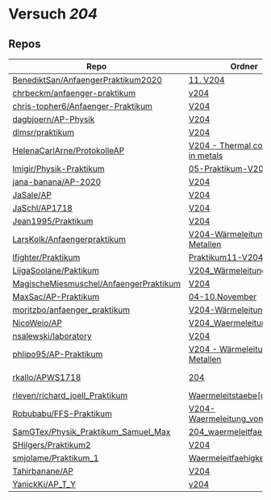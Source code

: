 # Versuch *204*

## Repos

|                                          Repo                                          |                                                                    Ordner                                                                     |                                                                                                                                                                             PDFs                                                                                                                                                                              |
|----------------------------------------------------------------------------------------|-----------------------------------------------------------------------------------------------------------------------------------------------|---------------------------------------------------------------------------------------------------------------------------------------------------------------------------------------------------------------------------------------------------------------------------------------------------------------------------------------------------------------|
|[BenediktSan/AnfaengerPraktikum2020](../repo/BenediktSan/AnfaengerPraktikum2020)        |[11. V204](https://github.com/BenediktSan/AnfaengerPraktikum2020/tree/main/Versuche%20Semester%20IV/11.%20V204)                                |[V204.pdf](https://docs.google.com/viewer?url=https://raw.githubusercontent.com/BenediktSan/AnfaengerPraktikum2020/main/Versuche%20Semester%20IV/11.%20V204/V204.pdf)                                                                                                                                                                                          |
|[chrbeckm/anfaenger-praktikum](../repo/chrbeckm/anfaenger-praktikum)                    |[v204](https://github.com/chrbeckm/anfaenger-praktikum/tree/master/v204)                                                                       |–                                                                                                                                                                                                                                                                                                                                                              |
|[chris-topher6/Anfaenger-Praktikum](../repo/chris-topher6/Anfaenger-Praktikum)          |[V204](https://github.com/chris-topher6/Anfaenger-Praktikum/tree/master/V204)                                                                  |–                                                                                                                                                                                                                                                                                                                                                              |
|[dagbjoern/AP-Physik](../repo/dagbjoern/AP-Physik)                                      |[V204](https://github.com/dagbjoern/AP-Physik/tree/master/V204)                                                                                |[main.pdf](https://docs.google.com/viewer?url=https://raw.githubusercontent.com/dagbjoern/AP-Physik/master/V204/main.pdf)                                                                                                                                                                                                                                      |
|[dlmsr/praktikum](../repo/dlmsr/praktikum)                                              |[V204](https://github.com/dlmsr/praktikum/tree/master/V204)                                                                                    |–                                                                                                                                                                                                                                                                                                                                                              |
|[HelenaCarlArne/ProtokolleAP](../repo/HelenaCarlArne/ProtokolleAP)                      |[V204 - Thermal conduction in metals](https://github.com/HelenaCarlArne/ProtokolleAP/tree/master/V204%20-%20Thermal%20conduction%20in%20metals)|–                                                                                                                                                                                                                                                                                                                                                              |
|[Imigir/Physik-Praktikum](../repo/Imigir/Physik-Praktikum)                              |[05-Praktikum-V204](https://github.com/Imigir/Physik-Praktikum/tree/master/05-Praktikum-V204)                                                  |–                                                                                                                                                                                                                                                                                                                                                              |
|[jana-banana/AP-2020](../repo/jana-banana/AP-2020)                                      |[V204](https://github.com/jana-banana/AP-2020/tree/main/we%20did%20that/V204)                                                                  |–                                                                                                                                                                                                                                                                                                                                                              |
|[JaSale/AP](../repo/JaSale/AP)                                                          |[V204](https://github.com/JaSale/AP/tree/master/V204)                                                                                          |[V204.pdf](https://docs.google.com/viewer?url=https://raw.githubusercontent.com/JaSale/AP/master/PDF/V204.pdf)                                                                                                                                                                                                                                                 |
|[JaSchl/AP1718](../repo/JaSchl/AP1718)                                                  |[V204](https://github.com/JaSchl/AP1718/tree/master/V204)                                                                                      |–                                                                                                                                                                                                                                                                                                                                                              |
|[Jean1995/Praktikum](../repo/Jean1995/Praktikum)                                        |[V204](https://github.com/Jean1995/Praktikum/tree/master/V204)                                                                                 |[V204.pdf](https://docs.google.com/viewer?url=https://raw.githubusercontent.com/Jean1995/Praktikum/master/Protokolle_Fertig/V204.pdf)                                                                                                                                                                                                                          |
|[LarsKolk/Anfaengerpraktikum](../repo/LarsKolk/Anfaengerpraktikum)                      |[V204-Wärmeleitung von Metallen](https://github.com/LarsKolk/Anfaengerpraktikum/tree/master/V204-W%C3%A4rmeleitung%20von%20Metallen)           |[V204_alt.pdf](https://docs.google.com/viewer?url=https://raw.githubusercontent.com/LarsKolk/Anfaengerpraktikum/master/V204-W%C3%A4rmeleitung%20von%20Metallen/V204_alt.pdf)<br/>[V204_alt2.pdf](https://docs.google.com/viewer?url=https://raw.githubusercontent.com/LarsKolk/Anfaengerpraktikum/master/V204-W%C3%A4rmeleitung%20von%20Metallen/V204_alt2.pdf)|
|[lfighter/Praktikum](../repo/lfighter/Praktikum)                                        |[Praktikum11-V204](https://github.com/lfighter/Praktikum/tree/master/Praktikum11-V204)                                                         |–                                                                                                                                                                                                                                                                                                                                                              |
|[LiigaSoolane/Paktikum](../repo/LiigaSoolane/Paktikum)                                  |[V204_Wärmeleitung](https://github.com/LiigaSoolane/Paktikum-mit-dem-Teufel/tree/main/V204_W%C3%A4rmeleitung)                                  |–                                                                                                                                                                                                                                                                                                                                                              |
|[MagischeMiesmuschel/AnfaengerPraktikum](../repo/MagischeMiesmuschel/AnfaengerPraktikum)|[V204](https://github.com/MagischeMiesmuschel/AnfaengerPraktikum/tree/master/V204)                                                             |–                                                                                                                                                                                                                                                                                                                                                              |
|[MaxSac/AP-Praktikum](../repo/MaxSac/AP-Praktikum)                                      |[04-10.November](https://github.com/MaxSac/AP-Praktikum/tree/master/04-10.November)                                                            |[main.pdf](https://docs.google.com/viewer?url=https://raw.githubusercontent.com/MaxSac/AP-Praktikum/master/04-10.November/build/main.pdf)                                                                                                                                                                                                                      |
|[moritzbo/anfaenger_praktikum](../repo/moritzbo/anfaenger_praktikum)                    |[V204-Wärmeleitung](https://github.com/moritzbo/anfaenger_praktikum/tree/main/V204-W%C3%A4rmeleitung)                                          |–                                                                                                                                                                                                                                                                                                                                                              |
|[NicoWeio/AP](../repo/NicoWeio/AP)                                                      |[V204_Waermeleitung](https://github.com/NicoWeio/AP/tree/gh-pages/V204_Waermeleitung)                                                          |[main.pdf](https://docs.google.com/viewer?url=https://raw.githubusercontent.com/NicoWeio/AP/gh-pages/V204_Waermeleitung/build/main.pdf)                                                                                                                                                                                                                        |
|[nsalewski/laboratory](../repo/nsalewski/laboratory)                                    |[V204](https://github.com/nsalewski/laboratory/tree/master/V204)                                                                               |–                                                                                                                                                                                                                                                                                                                                                              |
|[phlipo95/AP-Praktikum](../repo/phlipo95/AP-Praktikum)                                  |[V204 - Wärmeleitung von Metallen](https://github.com/phlipo95/AP-Praktikum/tree/master/V204%20-%20W%C3%A4rmeleitung%20von%20Metallen)         |–                                                                                                                                                                                                                                                                                                                                                              |
|[rkallo/APWS1718](../repo/rkallo/APWS1718)                                              |[204](https://github.com/rkallo/APWS1718/tree/master/204)                                                                                      |[V204.pdf](https://docs.google.com/viewer?url=https://raw.githubusercontent.com/rkallo/APWS1718/master/204/V204.pdf)<br/>[V204korrektur.pdf](https://docs.google.com/viewer?url=https://raw.githubusercontent.com/rkallo/APWS1718/master/204/V204korrektur.pdf)                                                                                                |
|[rleven/richard_joell_Praktikum](../repo/rleven/richard_joell_Praktikum)                |[Waermeleitstaebe[done]](https://github.com/rleven/richard_joell_Praktikum/tree/master/Waermeleitstaebe%5Bdone%5D)                             |–                                                                                                                                                                                                                                                                                                                                                              |
|[Robubabu/FFS-Praktikum](../repo/Robubabu/FFS-Praktikum)                                |[V204-Waermeleitung_von_Metallen](https://github.com/Robubabu/FFS-Praktikum/tree/master/V204-Waermeleitung_von_Metallen)                       |[V204.pdf](https://docs.google.com/viewer?url=https://raw.githubusercontent.com/Robubabu/FFS-Praktikum/master/Versuchs_pdfs/WS/V204.pdf)                                                                                                                                                                                                                       |
|[SamGTex/Physik_Praktikum_Samuel_Max](../repo/SamGTex/Physik_Praktikum_Samuel_Max)      |[204_waermeleitfaehigkeit](https://github.com/SamGTex/Physik_Praktikum_Samuel_Max/tree/master/204_waermeleitfaehigkeit)                        |–                                                                                                                                                                                                                                                                                                                                                              |
|[SHilgers/Praktikum2](../repo/SHilgers/Praktikum2)                                      |[V204](https://github.com/SHilgers/Praktikum2/tree/master/V204)                                                                                |–                                                                                                                                                                                                                                                                                                                                                              |
|[smjolame/Praktikum_1](../repo/smjolame/Praktikum_1)                                    |[Waermeleitfaehigkeit_204](https://github.com/smjolame/Praktikum_1/tree/master/Waermeleitfaehigkeit_204)                                       |–                                                                                                                                                                                                                                                                                                                                                              |
|[Tahirbanane/AP](../repo/Tahirbanane/AP)                                                |[V204](https://github.com/Tahirbanane/AP/tree/main/V204)                                                                                       |–                                                                                                                                                                                                                                                                                                                                                              |
|[YanickKi/AP_T_Y](../repo/YanickKi/AP_T_Y)                                              |[v204](https://github.com/YanickKi/AP_T_Y/tree/main/v204)                                                                                      |–                                                                                                                                                                                                                                                                                                                                                              |
